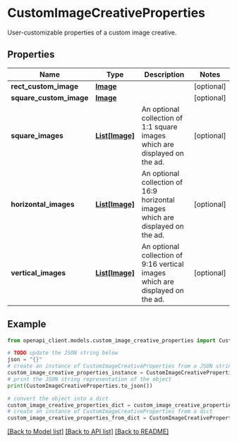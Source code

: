 # CustomImageCreativeProperties

User-customizable properties of a custom image creative.

## Properties

Name | Type | Description | Notes
------------ | ------------- | ------------- | -------------
**rect_custom_image** | [**Image**](Image.md) |  | [optional] 
**square_custom_image** | [**Image**](Image.md) |  | [optional] 
**square_images** | [**List[Image]**](Image.md) | An optional collection of 1:1 square images which are displayed on the ad. | [optional] 
**horizontal_images** | [**List[Image]**](Image.md) | An optional collection of 16:9 horizontal images which are displayed on the ad. | [optional] 
**vertical_images** | [**List[Image]**](Image.md) | An optional collection of 9:16 vertical images which are displayed on the ad. | [optional] 

## Example

```python
from openapi_client.models.custom_image_creative_properties import CustomImageCreativeProperties

# TODO update the JSON string below
json = "{}"
# create an instance of CustomImageCreativeProperties from a JSON string
custom_image_creative_properties_instance = CustomImageCreativeProperties.from_json(json)
# print the JSON string representation of the object
print(CustomImageCreativeProperties.to_json())

# convert the object into a dict
custom_image_creative_properties_dict = custom_image_creative_properties_instance.to_dict()
# create an instance of CustomImageCreativeProperties from a dict
custom_image_creative_properties_from_dict = CustomImageCreativeProperties.from_dict(custom_image_creative_properties_dict)
```
[[Back to Model list]](../README.md#documentation-for-models) [[Back to API list]](../README.md#documentation-for-api-endpoints) [[Back to README]](../README.md)


